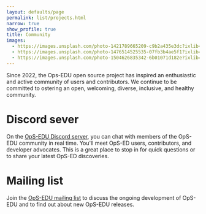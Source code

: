 ```yaml
---
layout: defaults/page
permalink: list/projects.html
narrow: true
show_profile: true
title: Community
images:
  - https://images.unsplash.com/photo-1421789665209-c9b2a435e3dc?ixlib=rb-0.3.5&ixid=eyJhcHBfaWQiOjEyMDd9&s=5b1016b885e7438c4633109d77368d4d&auto=format&fit=crop&w=1651&q=80
  - https://images.unsplash.com/photo-1476514525535-07fb3b4ae5f1?ixlib=rb-0.3.5&ixid=eyJhcHBfaWQiOjEyMDd9&s=468a8c18f5d811cf03c654b653b5089e&auto=format&fit=crop&w=1650&q=80
  - https://images.unsplash.com/photo-1504626835342-6b01071d182e?ixlib=rb-0.3.5&ixid=eyJhcHBfaWQiOjEyMDd9&s=975855d515c9d56352ee3bfe74287f2b&auto=format&fit=crop&w=1651&q=80
---
```


Since 2022, the Ops-EDU open source project has inspired an enthusiastic and active community of users and contributors. We continue to be committed to ostering an open, welcoming, diverse, inclusive, and healthy community.

# Discord sever
On the <a href="https://discord.com/invite/A8em33eFVJ">OpS-EDU Discord server</a>,  you can chat with members of the OpS-EDU community in real time. You'll meet OpS-ED users, contributors, and developer advocates. This is a great place to stop in for quick questions or to share your latest OpS-ED discoveries.

# Mailing list 
Join the <a href="https://groups.google.com/g/zoomrunfax">OpS-EDU mailing list</a> to discuss the ongoing development of OpS-EDU and to find out about new OpS-EDU releases.


<!-- {% for project in site.projects %}
- [{{ project.title }}]({{ site.baseurl }}{{ project.url }})
{% endfor %} -->
